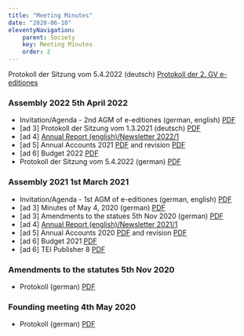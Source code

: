 ```yaml
---
title: "Meeting Minutes"
date: "2020-06-10"
eleventyNavigation:
    parent: Society
    key: Meeting Minutes
    order: 2
---
```


Protokoll der Sitzung vom 5.4.2022 (deutsch) [Protokoll der 2. GV e-editiones](/resources/2022/Protokoll-der-2.-GV-e-editiones-1.pdf "Protokoll der 2. GV e-editiones")

### Assembly 2022 5th April 2022

- Invitation/Agenda - 2nd AGM of e-editiones (german, english) <a href="/resources/2022/Invitation_Agenda_2ndAGM e-editiones.pdf">PDF</a>
- [ad 3\] Protokoll der Sitzung vom 1.3.2021 (deutsch) [PDF](/resources/2022/20210301-meeting_minutes.pdf "20210301-meeting_minutes")
- [ad 4\] [Annual Report (english)/Newsletter 2022/1](/posts/newsletter-2022-1/)
- [ad 5\] Annual Accounts 2021 [PDF](/resources/2022/05a_Bilanz_Erfolgsrechung_2021.pdf) and revision [PDF](/resources/2022/05b_2021_Revisionsbericht_e-editiones.pdf)
- [ad 6\] Budget 2022 [PDF](/resources/2022/06_budget_e-editiones_2022.pdf)
- Protokoll der Sitzung vom 5.4.2022 (german) <a href="/resources/2022/Protokoll-der-2.-GV-e-editiones-1.pdf">PDF</a>

### Assembly 2021 1st March 2021

- Invitation/Agenda - 1st AGM of e-editiones (german, english) <a href="/resources/2021/Einladung_Traktanden 1. GV e-editiones.pdf">PDF</a>
- [ad 3\] Minutes of May 4, 2020 (german) [PDF](/resources/2020/20200504_PROT_Gruendungsversammlung_e-editiones-signed.pdf "20200504_PROT_Gruendungsversammlung_e-editiones-signed")
- [ad 3\] Amendments to the statues 5th Nov 2020 (german) [PDF](/resources/2020/20201101_Protokoll_Statutenaenderungen_signed.pdf "20201101_Protokoll_Statutenaenderungen_signed")
- [ad 4\] [Annual Report (english)/Newsletter 2021/1](/posts/newsletter-2021-1/)
- [ad 5\] Annual Accounts 2020 [PDF](/resources/2021/05a_Bilanz_Erfolgsrechnung_2020.pdf "05a_Bilanz_Erfolgsrechnung_2020") and revision [PDF](/resources/2021/05b_2020_Revisionsbericht_e-editiones.pdf "05b_2020_Revisionsbericht_e-editiones")
- [ad 6\] Budget 2021 [PDF](/resources/2021/04_budget_e-editiones_2021.pdf "04_budget_e-editiones_2021")
- [ad 6\] TEI Publisher 8 [PDF](/resources/2021/20200224_tei_publisher_8.pdf "20200224_tei_publisher_8")

### Amendments to the statutes 5th Nov 2020

- Protokoll (german) [PDF](/resources/2020/20201101_Protokoll_Statutenaenderungen_signed.pdf "20201101_Protokoll_Statutenaenderungen_signed")

### Founding meeting 4th May 2020

- Protokoll (german) [PDF](/resources/2020/20200504_PROT_Gruendungsversammlung_e-editiones-signed.pdf "20200504_PROT_Gruendungsversammlung_e-editiones-signed")
